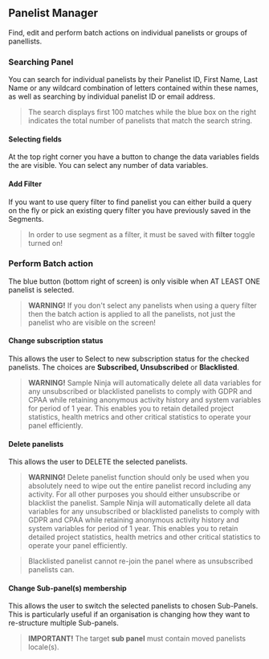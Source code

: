 ## Panelist Manager

Find, edit and perform batch actions on individual panelists or groups of panellists.

### Searching Panel

You can search for individual panelists by their Panelist ID, First Name, Last Name or any wildcard combination of letters contained within these names, as well as searching by individual panelist ID or email address.

> The search displays first 100 matches while the blue box on the right indicates the total number of panelists that match the search string.

#### Selecting fields
At the top right corner you have a button to change the data variables fields the are visible. You can select any number of data variables.

#### Add Filter
If you want to use query filter to find panelist you can either build a query on the fly or pick an existing query filter you have previously saved in the Segments.

> In order to use segment as a filter, it must be saved with **filter** toggle turned on!

### Perform Batch action

The blue button (bottom right of screen) is only visible when AT LEAST ONE panelist is selected.

> **WARNING!** If you don't select any panelists when using a query filter then the batch action is applied to all the panelists, not just the panelist who are visible on the screen!

#### Change subscription status

This allows the user to Select to new subscription status for the checked panelists.  The choices are **Subscribed, Unsubscribed** or **Blacklisted**.

> **WARNING!** Sample Ninja will automatically delete all data variables for any unsubscribed or blacklisted panelists to comply with GDPR and CPAA while retaining anonymous activity history and system variables for period of 1 year. This enables you to retain detailed project statistics, health metrics and other critical statistics to operate your panel efficiently.

#### Delete panelists

This allows the user to DELETE the selected panelists.    

> **WARNING!** Delete panelist function should only be used when you absolutely need to wipe out the entire panelist record including any activity. For all other purposes you should either unsubscribe or blacklist the panelist. Sample Ninja will automatically delete all data variables for any unsubscribed or blacklisted panelists to comply with GDPR and CPAA while retaining anonymous activity history and system variables for period of 1 year. This enables you to retain detailed project statistics, health metrics and other critical statistics to operate your panel efficiently.

> Blacklisted panelist cannot re-join the panel where as unsubscribed panelists can.

#### Change Sub-panel(s) membership

This allows the user to switch the selected panelists to chosen Sub-Panels.  This is particularly useful if an organisation is changing how they want to re-structure multiple Sub-panels.

> **IMPORTANT!** The target **sub panel** must contain moved panelists locale(s).

